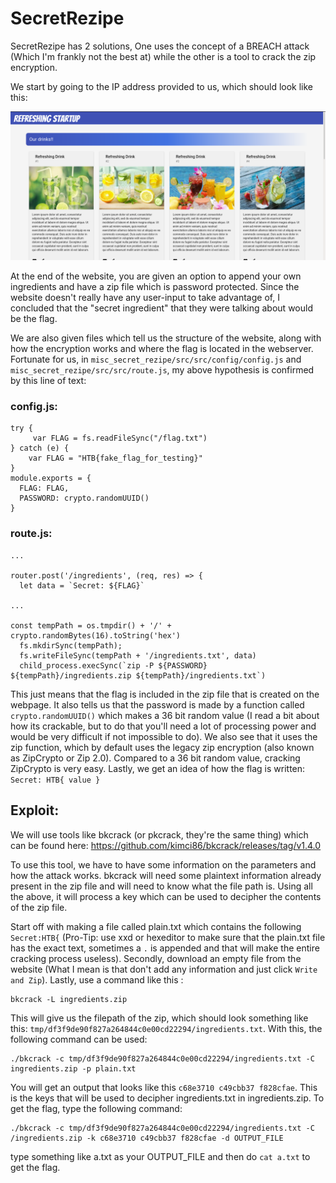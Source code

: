 # SecretRezipe

SecretRezipe has 2 solutions, One uses the concept of a BREACH attack (Which I'm frankly not the best at) while the other is a tool to crack the zip encryption.

We start by going to the IP address provided to us, which should look like this:

![Image](images/1.png)

At the end of the website, you are given an option to append your own ingredients and have a zip file which is password protected. Since the website doesn't really have any user-input to take advantage of, I concluded that the "secret ingredient" that they were talking about would be the flag.

We are also given files which tell us the structure of the website, along with how the encryption works and where the flag is located in the webserver. Fortunate for us, in `misc_secret_rezipe/src/src/config/config.js` and `misc_secret_rezipe/src/src/route.js`, my above hypothesis is confirmed by this line of text:

### config.js:
```
try {
     var FLAG = fs.readFileSync("/flag.txt")
} catch (e) {
    var FLAG = "HTB{fake_flag_for_testing}"
}
module.exports = {
  FLAG: FLAG,
  PASSWORD: crypto.randomUUID()
}
```

### route.js:
```
...

router.post('/ingredients', (req, res) => {
  let data = `Secret: ${FLAG}`
  
...

const tempPath = os.tmpdir() + '/' + crypto.randomBytes(16).toString('hex')
  fs.mkdirSync(tempPath);
  fs.writeFileSync(tempPath + '/ingredients.txt', data)
  child_process.execSync(`zip -P ${PASSWORD} ${tempPath}/ingredients.zip ${tempPath}/ingredients.txt`)
```

This just means that the flag is included in the zip file that is created on the webpage. It also tells us that the password is made by a function called `crypto.randomUUID()` which makes a 36 bit random value (I read a bit about how its crackable, but to do that you'll need a lot of processing power and would be very difficult if not impossible to do). We also see that it uses the zip function, which by default uses the legacy zip encryption (also known as ZipCrypto or Zip 2.0). Compared to a 36 bit random value, cracking ZipCrypto is very easy. Lastly, we get an idea of how the flag is written: `Secret: HTB{ value }`

## Exploit:

We will use tools like bkcrack (or pkcrack, they're the same thing) which can be found here: https://github.com/kimci86/bkcrack/releases/tag/v1.4.0 

To use this tool, we have to have some information on the parameters and how the attack works. bkcrack will need some plaintext information already present in the zip file and will need to know what the file path is. Using all the above, it will process a key which can be used to decipher the contents of the zip file. 

Start off with making a file called plain.txt which contains the following `Secret:HTB{` (Pro-Tip: use xxd or hexeditor to make sure that the plain.txt file has the exact text, sometimes a `.` is appended and that will make the entire cracking process useless). Secondly, download an empty file from the website (What I mean is that don't add any information and just click `Write and Zip`). Lastly, use a command like this :

```
bkcrack -L ingredients.zip
```

This will give us the filepath of the zip, which should look something like this: `tmp/df3f9de90f827a264844c0e00cd22294/ingredients.txt`. With this, the following command can be used:

```
./bkcrack -c tmp/df3f9de90f827a264844c0e00cd22294/ingredients.txt -C ingredients.zip -p plain.txt
```

You will get an output that looks like this `c68e3710 c49cbb37 f828cfae`. This is the keys that will be used to decipher ingredients.txt in ingredients.zip. To get the flag, type the following command:

```
./bkcrack -c tmp/df3f9de90f827a264844c0e00cd22294/ingredients.txt -C /ingredients.zip -k c68e3710 c49cbb37 f828cfae -d OUTPUT_FILE
```

type something like a.txt as your OUTPUT_FILE and then do `cat a.txt` to get the flag.
